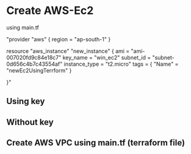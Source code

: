 # Create AWS-Ec2

using main.tf

"provider "aws" {
  region = "ap-south-1"
}

resource "aws_instance" "new_instance" {
  ami           = "ami-007020fd9c84e18c7"
  key_name      = "win_ec2"
  subnet_id     = "subnet-0d656c4b7c43554af"
  instance_type = "t2.micro"
  tags = {
    "Name" = "newEc2UsingTerrform"
  }

}"

## Using key

## Without key

## Create AWS VPC using main.tf (terraform file)
